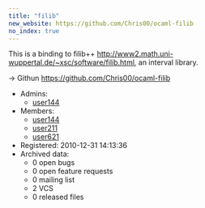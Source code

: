 ```yaml
---
title: "filib"
new_website: https://github.com/Chris00/ocaml-filib
no_index: true
---
```


This is a binding to filib++ <http://www2.math.uni-wuppertal.de/~xsc/software/filib.html>, an interval library. 

→ Githun https://github.com/Chris00/ocaml-filib


* Admins:
  * [user144](/users/user144)
* Members:
  * [user144](/users/user144)
  * [user211](/users/user211)
  * [user621](/users/user621)
* Registered: 2010-12-31 14:13:36
* Archived data:
  * 0 open bugs
  * 0 open feature requests
  * 0 mailing list
  * 2 VCS
  * 0 released files
